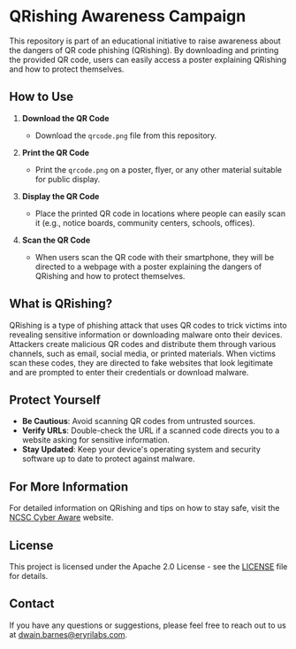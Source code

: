 # QRishing Awareness Campaign

This repository is part of an educational initiative to raise awareness about the dangers of QR code phishing (QRishing). By downloading and printing the provided QR code, users can easily access a poster explaining QRishing and how to protect themselves.

## How to Use

1. **Download the QR Code**
   - Download the `qrcode.png` file from this repository.

2. **Print the QR Code**
   - Print the `qrcode.png` on a poster, flyer, or any other material suitable for public display.

3. **Display the QR Code**
   - Place the printed QR code in locations where people can easily scan it (e.g., notice boards, community centers, schools, offices).

4. **Scan the QR Code**
   - When users scan the QR code with their smartphone, they will be directed to a webpage with a poster explaining the dangers of QRishing and how to protect themselves.

## What is QRishing?

QRishing is a type of phishing attack that uses QR codes to trick victims into revealing sensitive information or downloading malware onto their devices. Attackers create malicious QR codes and distribute them through various channels, such as email, social media, or printed materials. When victims scan these codes, they are directed to fake websites that look legitimate and are prompted to enter their credentials or download malware.

## Protect Yourself

- **Be Cautious**: Avoid scanning QR codes from untrusted sources.
- **Verify URLs**: Double-check the URL if a scanned code directs you to a website asking for sensitive information.
- **Stay Updated**: Keep your device's operating system and security software up to date to protect against malware.

## For More Information

For detailed information on QRishing and tips on how to stay safe, visit the [NCSC Cyber Aware](https://www.ncsc.gov.uk/cyberaware/home) website.

## License

This project is licensed under the Apache 2.0 License - see the [LICENSE](LICENSE) file for details.

## Contact

If you have any questions or suggestions, please feel free to reach out to us at [dwain.barnes@eryrilabs.com](mailto:dwain.barnes@eryrilabs.com).
